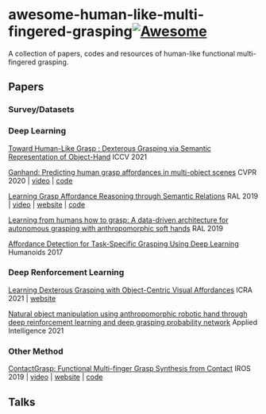 # awesome-human-like-multi-fingered-grasping[![Awesome](https://cdn.rawgit.com/sindresorhus/awesome/d7305f38d29fed78fa85652e3a63e154dd8e8829/media/badge.svg)](https://github.com/sindresorhus/awesome)
A collection of papers, codes and resources of human-like functional multi-fingered grasping.

## Papers

### Survey/Datasets

### Deep Learning

[Toward Human-Like Grasp : Dexterous Grasping via Semantic Representation of Object-Hand](https://ieeexplore.ieee.org/stamp/stamp.jsp?tp=&arnumber=9156512) ICCV 2021

[Ganhand: Predicting human grasp affordances in multi-object scenes](https://openaccess.thecvf.com/content/ICCV2021/papers/Zhu_Toward_Human-Like_Grasp_Dexterous_Grasping_via_Semantic_Representation_of_Object-Hand_ICCV_2021_paper.pdf) CVPR 2020 | [video](https://www.youtube.com/watch?v=1rN66OC6fyc) | [code](https://github.com/enriccorona/GanHand)

[Learning Grasp Affordance Reasoning through Semantic Relations](https://arxiv.org/pdf/1906.09836.pdf) RAL 2019 | [video](https://www.youtube.com/watch?v=aaA3NA-S5KY) | [website](https://paolaardon.github.io/grasp_affordance_reasoning/) | [code](https://github.com/PaolaArdon/grasp_affordance_reasoning_demo)

[Learning from humans how to grasp: A data-driven architecture for autonomous grasping with anthropomorphic soft hands](https://ieeexplore.ieee.org/stamp/stamp.jsp?tp=&arnumber=8629968) RAL 2019

[Affordance Detection for Task-Specific Grasping Using Deep Learning](https://ieeexplore.ieee.org/stamp/stamp.jsp?tp=&arnumber=8239542) Humanoids 2017

### Deep Renforcement Learning

[Learning Dexterous Grasping with Object-Centric Visual Affordances](https://arxiv.org/pdf/2009.01439.pdf) ICRA 2021 | [website](https://vision.cs.utexas.edu/projects/graff-dexterous-affordance-grasp/)

[Natural object manipulation using anthropomorphic robotic hand through deep reinforcement learning and deep grasping probability network](https://link.springer.com/content/pdf/10.1007/s10489-020-01870-6.pdf) Applied Intelligence 2021

### Other Method
[ContactGrasp: Functional Multi-finger Grasp Synthesis from Contact](https://ieeexplore.ieee.org/stamp/stamp.jsp?arnumber=8967960) IROS 2019 | [video](https://www.youtube.com/watch?v=oico10ih54c) | [website](https://contactdb.cc.gatech.edu/contactgrasp.html) | [code](https://github.com/contactgrasp/dart) 

## Talks


